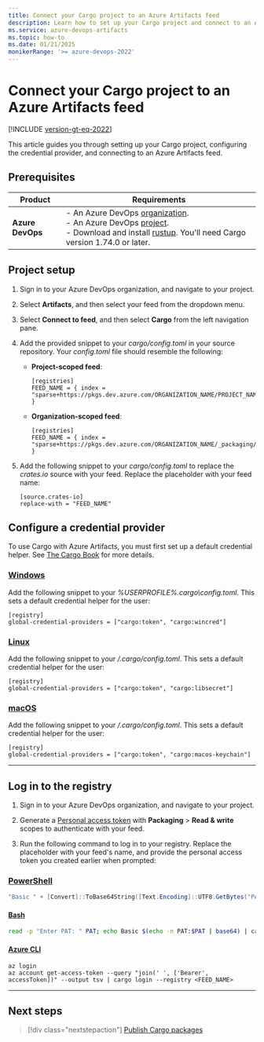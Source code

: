 ```yaml
---
title: Connect your Cargo project to an Azure Artifacts feed
description: Learn how to set up your Cargo project and connect to an Azure Artifacts feed.
ms.service: azure-devops-artifacts
ms.topic: how-to
ms.date: 01/21/2025
monikerRange: '>= azure-devops-2022'
---
```


# Connect your Cargo project to an Azure Artifacts feed

[!INCLUDE [version-gt-eq-2022](../../includes/version-gt-eq-2022.md)]

This article guides you through setting up your Cargo project, configuring the credential provider, and connecting to an Azure Artifacts feed.

## Prerequisites

| **Product**        | **Requirements**                                                                                                                                                                                                                                                                                                                        |
|--------------------|-----------------------------------------------------------------------------------------------------------------------------------------------------------------------------------------------------------------------------------------------------------------------------------------------------------------------------------------|
| **Azure DevOps**   | - An Azure DevOps [organization](../../organizations/accounts/create-organization.md).<br>- An Azure DevOps [project](../../organizations/projects/create-project.md).<br> - Download and install [rustup](https://rustup.rs/). You'll need Cargo version 1.74.0 or later. |


## Project setup

1. Sign in to your Azure DevOps organization, and navigate to your project.

1. Select **Artifacts**, and then select your feed from the dropdown menu.

1. Select **Connect to feed**, and then select **Cargo** from the left navigation pane.

1. Add the provided snippet to your *cargo/config.toml* in your source repository. Your *config.toml* file should resemble the following:

    - **Project-scoped feed**: 
    
        ```
        [registries]
        FEED_NAME = { index = "sparse+https://pkgs.dev.azure.com/ORGANIZATION_NAME/PROJECT_NAME/_packaging/FEED_NAME/Cargo/index/" }
        ```
    
    - **Organization-scoped feed**: 
    
        ```
        [registries]
        FEED_NAME = { index = "sparse+https://pkgs.dev.azure.com/ORGANIZATION_NAME/_packaging/FEED_NAME/Cargo/index/" }
        ```

1. Add the following snippet to your *cargo/config.toml* to replace the *crates.io* source with your feed. Replace the placeholder with your feed name:

    ```
    [source.crates-io]
    replace-with = "FEED_NAME"
    ```

## Configure a credential provider

To use Cargo with Azure Artifacts, you must first set up a default credential helper. See [The Cargo Book](https://doc.rust-lang.org/nightly/cargo/reference/registry-authentication.html) for more details.

### [Windows](#tab/windows)

Add the following snippet to your *%USERPROFILE%\.cargo\config.toml*. This sets a default credential helper for the user:

```
[registry]
global-credential-providers = ["cargo:token", "cargo:wincred"]
```

### [Linux](#tab/linux)

Add the following snippet to your */.cargo/config.toml*. This sets a default credential helper for the user:

```
[registry]
global-credential-providers = ["cargo:token", "cargo:libsecret"]
```

### [macOS](#tab/macOS)

Add the following snippet to your */.cargo/config.toml*. This sets a default credential helper for the user:

```dotnetcli
[registry]
global-credential-providers = ["cargo:token", "cargo:macos-keychain"]
```

- - -


## Log in to the registry

1. Sign in to your Azure DevOps organization, and navigate to your project.

1. Generate a [Personal access token](../../organizations/accounts/use-personal-access-tokens-to-authenticate.md#create-a-pat) with **Packaging** > **Read & write** scopes to authenticate with your feed.

1. Run the following command to log in to your registry. Replace the placeholder with your feed's name, and provide the personal access token you created earlier when prompted:

### [PowerShell ](#tab/powershell/)

```powershell
"Basic " + [Convert]::ToBase64String([Text.Encoding]::UTF8.GetBytes("PAT:" + (Read-Host -MaskInput "Enter PAT"))) | cargo login --registry <FEED_NAME>
```

#### [Bash ](#tab/bash/)

```bash
read -p "Enter PAT: " PAT; echo Basic $(echo -n PAT:$PAT | base64) | cargo login --registry <FEED_NAME>
```

#### [Azure CLI](#tab/azurecli/)

```azurecli
az login
az account get-access-token --query "join(' ', ['Bearer', accessToken])" --output tsv | cargo login --registry <FEED_NAME>
```

- - -


## Next steps

> [!div class="nextstepaction"]
> [Publish Cargo packages](../get-started-cargo.md)
